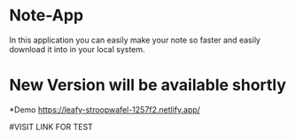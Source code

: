 # Note-App
In this application you can easily make your note so faster and easily download it into in your local system.
# New Version will be available shortly

*Demo
https://leafy-stroopwafel-1257f2.netlify.app/

#VISIT LINK FOR TEST
